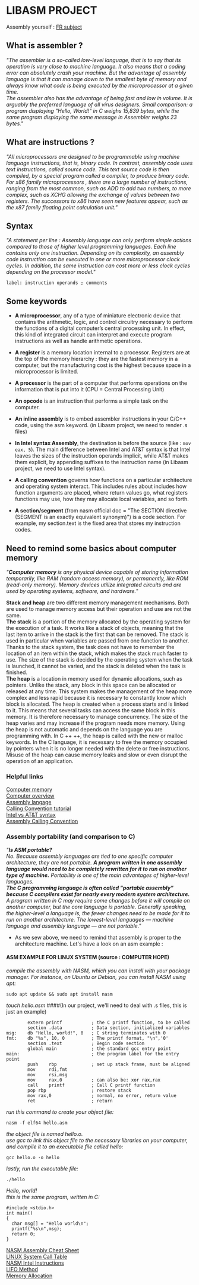 # LIBASM PROJECT

Assembly yourself : [FR subject](https://cdn.intra.42.fr/pdf/pdf/13297/fr.subject.pdf)

## What is assembler ?

*"The assembler is a so-called low-level language, that is to say that its operation is very close to machine language. It also means that a coding error can absolutely crash your machine. But the advantage of assembly language is that it can manage down to the smallest byte of memory and always know what code is being executed by the microprocessor at a given time. \
The assembler also has the advantage of being fast and low in volume. It is arguably the preferred language of all virus designers. Small comparison: a program displaying "Hello, World!" in C weighs 15,839 bytes, while the same program displaying the same message in Assembler weighs 23 bytes."*

## What are instructions ?
*"All microprocessors are designed to be programmable using machine language instructions, that is, binary code.
In contrast, assembly code uses text instructions, called source code.
This text source code is then compiled, by a special program called a compiler, to produce binary code.
For x86 family microprocessors , there are a large number of instructions, ranging from the most common, such as ADD to add two numbers, to more complex, such as XCHG allowing the exchange of values ​​between two registers. The successors to x86 have seen new features appear, such as the x87 family floating point calculation unit."*

## Syntax
*"A statement per line : Assembly language can only perform simple actions compared to those of higher level programming languages.
Each line contains only one instruction.
Depending on its complexity, an assembly code instruction can be executed in one or more microprocessor clock cycles.
In addition, the same instruction can cost more or less clock cycles depending on the processor model."*

```label: instruction operands ; comments```

## Some keywords

* __A microprocessor__, any of a type of miniature electronic device that contains the arithmetic, logic, and control circuitry necessary to perform the functions of a digital computer’s central processing unit. In effect, this kind of integrated circuit can interpret and execute program instructions as well as handle arithmetic operations.

* __A register__ is a memory location internal to a processor. Registers are at the top of the memory hierarchy  : they are the fastest memory in a computer, but the manufacturing cost is the highest because space in a microprocessor is limited.

* __A processor__ is the part of a computer that performs operations on the information that is put into it (CPU = Central Processing Unit)

* __An opcode__ is an instruction that performs a simple task on the computer.

* __An inline assembly__ is to embed assembler instructions in your C/C++ code, using the asm keyword. (in Libasm project, we need to render .s files)

* __In Intel syntax Assembly__, the destination is before the source (like : ```mov eax, 5```). The main difference between Intel and AT&T syntax is that Intel leaves the sizes of the instruction operands implicit, while AT&T makes them explicit, by appending suffixes to the instruction name (in Libasm project, we need to use Intel syntax).

* __A calling convention__ governs how functions on a particular architecture and operating system interact. This includes rules about includes how function arguments are placed, where return values go, what registers functions may use, how they may allocate local variables, and so forth.

* __A section/segment__ (from nasm official doc = "The SECTION directive (SEGMENT is an exactly equivalent synonym)") is a code section. For example, my section.text is the fixed area that stores my instruction codes.

## Need to remind some basics about computer memory

*"__Computer memory__ is any physical device capable of storing information temporarily, like RAM (random access memory), or permanently, like ROM (read-only memory). Memory devices utilize integrated circuits and are used by operating systems, software, and hardware.*"

__Stack and heap__ are two different memory management mechanisms. Both are used to manage memory access but their operation and use are not the same. \
__The stack__ is a portion of the memory allocated by the operating system for the execution of a task. It works like a stack of objects, meaning that the last item to arrive in the stack is the first that can be removed. The stack is used in particular when variables are passed from one function to another. Thanks to the stack system, the task does not have to remember the location of an item within the stack, which makes the stack much faster to use. The size of the stack is decided by the operating system when the task is launched, it cannot be varied, and the stack is deleted when the task is finished. \
__The heap__ is a location in memory used for dynamic allocations, such as pointers. Unlike the stack, any block in this space can be allocated or released at any time. This system makes the management of the heap more complex and less rapid because it is necessary to constantly know which block is allocated. The heap is created when a process starts and is linked to it. This means that several tasks can access the same block in this memory. It is therefore necessary to manage concurrency. The size of the heap varies and may increase if the program needs more memory. Using the heap is not automatic and depends on the language you are programming with. In C ++ ++, the heap is called with the new or malloc keywords. In the C language, it is necessary to free the memory occupied by pointers when it is no longer needed with the delete or free instructions. Misuse of the heap can cause memory leaks and slow or even disrupt the operation of an application.

### Helpful links
[Computer memory](https://www.computerhope.com/jargon/m/memory.htm) \
[Computer overview](https://www.computerhope.com/issues/ch001262.htm) \
[Assembly langage](https://www.computerhope.com/jargon/a/al.htm) \
[Calling Convention tutorial](https://www.raywenderlich.com/615-assembly-register-calling-convention-tutorial) \
[Intel vs AT&T syntax](http://staffwww.fullcoll.edu/aclifton/courses/cs241/syntax.html) \
[Assembly Calling Convention](https://cs61.seas.harvard.edu/site/2018/Asm2/)

### Assembly portability (and comparison to C)
*"__Is ASM portable?__ \
No. Because assembly languages are tied to one specific computer architecture, they are not portable.
__A program written in one assembly language would need to be completely rewritten for it to run on another type of machine.__
Portability is one of the main advantages of higher-level languages. \
__The C programming language is often called "portable assembly" because C compilers exist for nearly every modern system architecture.__ A program written in C may require some changes before it will compile on another computer, but the core language is portable.
Generally speaking, the higher-level a language is, the fewer changes need to be made for it to run on another architecture. The lowest-level languages — machine language and assembly language — are not portable."*

* As we sew above, we need to remind that assembly is proper to the architecture machine. Let's have a look on an asm example :

#### ASM EXAMPLE FOR LINUX SYSTEM (source : COMPUTER HOPE)

*compile the assembly with NASM, which you can install with your package manager. For instance, on Ubuntu or Debian, you can install NASM using apt:*

```sudo apt update && sudo apt install nasm```

*touch hello.asm* ####(In our project, we'll need to deal with .s files, this is just an example)

```
        extern printf           ; the C printf function, to be called
        section .data           ; Data section, initialized variables
msg:    db "Hello, world!", 0   ; C string terminates with 0
fmt:    db "%s", 10, 0          ; The printf format, "\n",'0'
        section .text           ; Begin code section
        global main             ; the standard gcc entry point
main:                           ; the program label for the entry point
        push    rbp             ; set up stack frame, must be aligned
        mov     rdi,fmt
        mov     rsi,msg
        mov     rax,0           ; can also be: xor rax,rax
        call    printf          ; Call C printf function
        pop rbp                 ; restore stack
        mov rax,0               ; normal, no error, return value
        ret                     ; return
```

*run this command to create your object file:*

```nasm -f elf64 hello.asm```

*the object file is named hello.o.* \
*use gcc to link this object file to the necessary libraries on your computer, and compile it to an executable file called hello:*

```gcc hello.o -o hello```

*lastly, run the executable file:*

```./hello```

*Hello, world!\
this is the same program, written in C:*

```
#include <stdio.h>
int main()
{
  char msg[] = "Hello world\n";
  printf("%s\n",msg);
  return 0;
}
```

[NASM Assembly Cheat Sheet](https://www.cs.uaf.edu/2017/fall/cs301/reference/x86_64.html) \
[LINUX System Call Table](http://shell-storm.org/shellcode/files/syscalls.html) \
[NASM Intel Instructions](https://www.bencode.net/blob/nasmcheatsheet.pdf) \
[LIFO Method](https://beta.hackndo.com/stack-introduction/) \
[Memory Allocation](https://beta.hackndo.com/memory-allocation/)
